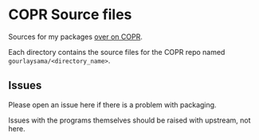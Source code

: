# COPR Source files

Sources for my packages [over on COPR](https://copr.fedorainfracloud.org/coprs/gourlaysama/).


Each directory contains the source files for the COPR repo named `gourlaysama/<directory_name>`.


## Issues

Please open an issue here if there is a problem with packaging.

Issues with the programs themselves should be raised with upstream, not here.
